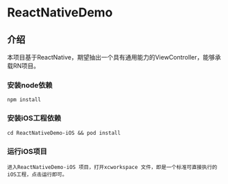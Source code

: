 # ReactNativeDemo

## 介绍

本项目基于ReactNative，期望抽出一个具有通用能力的ViewController，能够承载RN项目。


### 安装node依赖
	npm install
	
### 安装iOS工程依赖
	cd ReactNativeDemo-iOS && pod install
	
### 运行iOS项目
	进入ReactNativeDemo-iOS 项目，打开xcworkspace 文件，即是一个标准可直接执行的iOS工程，点击运行即可。
	
	